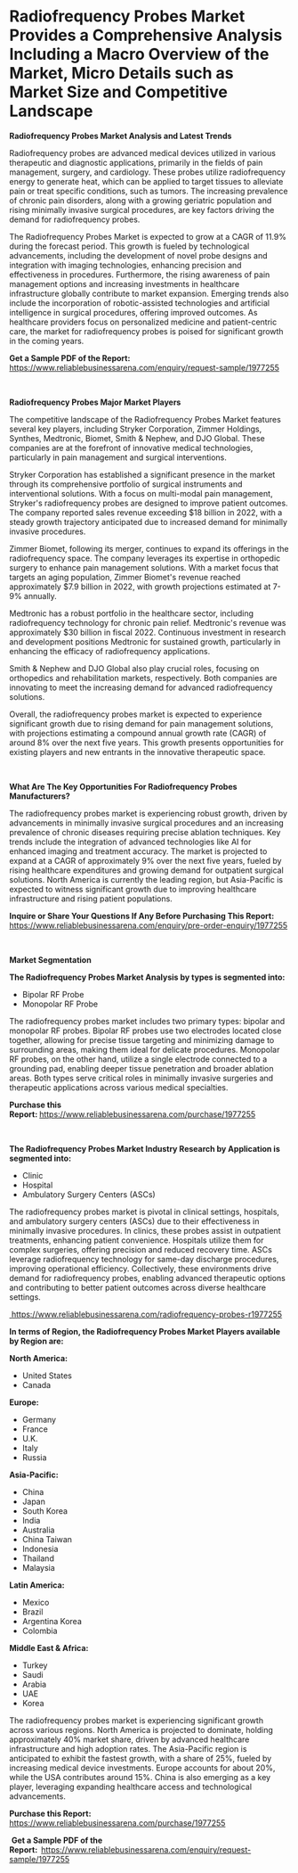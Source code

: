 <p><h1>Radiofrequency Probes Market Provides a Comprehensive Analysis Including a Macro Overview of the Market, Micro Details such as Market Size and Competitive Landscape</h1></p><p><strong>Radiofrequency Probes Market Analysis and Latest Trends</strong></p>
<p><p>Radiofrequency probes are advanced medical devices utilized in various therapeutic and diagnostic applications, primarily in the fields of pain management, surgery, and cardiology. These probes utilize radiofrequency energy to generate heat, which can be applied to target tissues to alleviate pain or treat specific conditions, such as tumors. The increasing prevalence of chronic pain disorders, along with a growing geriatric population and rising minimally invasive surgical procedures, are key factors driving the demand for radiofrequency probes.</p><p>The Radiofrequency Probes Market is expected to grow at a CAGR of 11.9% during the forecast period. This growth is fueled by technological advancements, including the development of novel probe designs and integration with imaging technologies, enhancing precision and effectiveness in procedures. Furthermore, the rising awareness of pain management options and increasing investments in healthcare infrastructure globally contribute to market expansion. Emerging trends also include the incorporation of robotic-assisted technologies and artificial intelligence in surgical procedures, offering improved outcomes. As healthcare providers focus on personalized medicine and patient-centric care, the market for radiofrequency probes is poised for significant growth in the coming years.</p></p>
<p><strong>Get a Sample PDF of the Report:&nbsp;</strong> <a href="https://www.reliablebusinessarena.com/enquiry/request-sample/1977255?utm_campaign=3121&utm_medium=2&utm_source=Github&utm_content=ia&utm_term=13042025&utm_id=radiofrequency-probes">https://www.reliablebusinessarena.com/enquiry/request-sample/1977255</a></p>
<p>&nbsp;</p>
<p><strong>Radiofrequency Probes Major Market Players</strong></p>
<p><p>The competitive landscape of the Radiofrequency Probes Market features several key players, including Stryker Corporation, Zimmer Holdings, Synthes, Medtronic, Biomet, Smith & Nephew, and DJO Global. These companies are at the forefront of innovative medical technologies, particularly in pain management and surgical interventions.</p><p>Stryker Corporation has established a significant presence in the market through its comprehensive portfolio of surgical instruments and interventional solutions. With a focus on multi-modal pain management, Stryker's radiofrequency probes are designed to improve patient outcomes. The company reported sales revenue exceeding $18 billion in 2022, with a steady growth trajectory anticipated due to increased demand for minimally invasive procedures.</p><p>Zimmer Biomet, following its merger, continues to expand its offerings in the radiofrequency space. The company leverages its expertise in orthopedic surgery to enhance pain management solutions. With a market focus that targets an aging population, Zimmer Biomet's revenue reached approximately $7.9 billion in 2022, with growth projections estimated at 7-9% annually.</p><p>Medtronic has a robust portfolio in the healthcare sector, including radiofrequency technology for chronic pain relief. Medtronic's revenue was approximately $30 billion in fiscal 2022. Continuous investment in research and development positions Medtronic for sustained growth, particularly in enhancing the efficacy of radiofrequency applications.</p><p>Smith & Nephew and DJO Global also play crucial roles, focusing on orthopedics and rehabilitation markets, respectively. Both companies are innovating to meet the increasing demand for advanced radiofrequency solutions.</p><p>Overall, the radiofrequency probes market is expected to experience significant growth due to rising demand for pain management solutions, with projections estimating a compound annual growth rate (CAGR) of around 8% over the next five years. This growth presents opportunities for existing players and new entrants in the innovative therapeutic space.</p></p>
<p>&nbsp;</p>
<p><strong>What Are The Key Opportunities For Radiofrequency Probes Manufacturers?</strong></p>
<p><p>The radiofrequency probes market is experiencing robust growth, driven by advancements in minimally invasive surgical procedures and an increasing prevalence of chronic diseases requiring precise ablation techniques. Key trends include the integration of advanced technologies like AI for enhanced imaging and treatment accuracy. The market is projected to expand at a CAGR of approximately 9% over the next five years, fueled by rising healthcare expenditures and growing demand for outpatient surgical solutions. North America is currently the leading region, but Asia-Pacific is expected to witness significant growth due to improving healthcare infrastructure and rising patient populations.</p></p>
<p><strong>Inquire or Share Your Questions If Any Before Purchasing This Report:</strong> <a href="https://www.reliablebusinessarena.com/enquiry/pre-order-enquiry/1977255?utm_campaign=3121&utm_medium=2&utm_source=Github&utm_content=ia&utm_term=13042025&utm_id=radiofrequency-probes">https://www.reliablebusinessarena.com/enquiry/pre-order-enquiry/1977255</a></p>
<p>&nbsp;</p>
<p><strong>Market Segmentation</strong></p>
<p><strong>The Radiofrequency Probes Market Analysis by types is segmented into:</strong></p>
<p><ul><li>Bipolar RF Probe</li><li>Monopolar RF Probe</li></ul></p>
<p><p>The radiofrequency probes market includes two primary types: bipolar and monopolar RF probes. Bipolar RF probes use two electrodes located close together, allowing for precise tissue targeting and minimizing damage to surrounding areas, making them ideal for delicate procedures. Monopolar RF probes, on the other hand, utilize a single electrode connected to a grounding pad, enabling deeper tissue penetration and broader ablation areas. Both types serve critical roles in minimally invasive surgeries and therapeutic applications across various medical specialties.</p></p>
<p><strong>Purchase this Report:&nbsp;</strong><a href="https://www.reliablebusinessarena.com/purchase/1977255?utm_campaign=3121&utm_medium=2&utm_source=Github&utm_content=ia&utm_term=13042025&utm_id=radiofrequency-probes">https://www.reliablebusinessarena.com/purchase/1977255</a></p>
<p>&nbsp;</p>
<p><strong>The Radiofrequency Probes Market Industry Research by Application is segmented into:</strong></p>
<p><ul><li>Clinic</li><li>Hospital</li><li>Ambulatory Surgery Centers (ASCs)</li></ul></p>
<p><p>The radiofrequency probes market is pivotal in clinical settings, hospitals, and ambulatory surgery centers (ASCs) due to their effectiveness in minimally invasive procedures. In clinics, these probes assist in outpatient treatments, enhancing patient convenience. Hospitals utilize them for complex surgeries, offering precision and reduced recovery time. ASCs leverage radiofrequency technology for same-day discharge procedures, improving operational efficiency. Collectively, these environments drive demand for radiofrequency probes, enabling advanced therapeutic options and contributing to better patient outcomes across diverse healthcare settings.</p></p>
<p><a href="https://www.reliablebusinessarena.com/radiofrequency-probes-r1977255?utm_campaign=3121&utm_medium=2&utm_source=Github&utm_content=ia&utm_term=13042025&utm_id=radiofrequency-probes">&nbsp;https://www.reliablebusinessarena.com/radiofrequency-probes-r1977255</a></p>
<p><strong>In terms of Region, the Radiofrequency Probes Market Players available by Region are:</strong></p>
<p>
    <p> <strong> North America: </strong>
        <ul>
            <li>United States</li>
            <li>Canada</li>
        </ul>
        </p> 
    <p> <strong> Europe: </strong>
        <ul>
            <li>Germany</li>
            <li>France</li>
            <li>U.K.</li>
            <li>Italy</li>
            <li>Russia</li>
        </ul>
        </p> 
    <p> <strong> Asia-Pacific: </strong>
        <ul>
            <li>China</li>
            <li>Japan</li>
            <li>South Korea</li>
            <li>India</li>
            <li>Australia</li>
            <li>China Taiwan</li>
            <li>Indonesia</li>
            <li>Thailand</li>
            <li>Malaysia</li>
        </ul>
        </p> 
    <p> <strong> Latin America: </strong>
        <ul>
            <li>Mexico</li>
            <li>Brazil</li>
            <li>Argentina Korea</li>
            <li>Colombia</li>
        </ul>
        </p> 
    <p> <strong> Middle East & Africa: </strong>
        <ul>
            <li>Turkey</li>
            <li>Saudi</li>
            <li>Arabia</li>
            <li>UAE</li>
            <li>Korea</li>
        </ul>
    </p>
    </p>
<p><p>The radiofrequency probes market is experiencing significant growth across various regions. North America is projected to dominate, holding approximately 40% market share, driven by advanced healthcare infrastructure and high adoption rates. The Asia-Pacific region is anticipated to exhibit the fastest growth, with a share of 25%, fueled by increasing medical device investments. Europe accounts for about 20%, while the USA contributes around 15%. China is also emerging as a key player, leveraging expanding healthcare access and technological advancements.</p></p>
<p><strong>Purchase this Report: </strong><a href="https://www.reliablebusinessarena.com/purchase/1977255?utm_campaign=3121&utm_medium=2&utm_source=Github&utm_content=ia&utm_term=13042025&utm_id=radiofrequency-probes">https://www.reliablebusinessarena.com/purchase/1977255</a></p>
<p>&nbsp;<strong>Get a Sample PDF of the Report:&nbsp;&nbsp;</strong><a href="https://www.reliablebusinessarena.com/enquiry/request-sample/1977255?utm_campaign=3121&utm_medium=2&utm_source=Github&utm_content=ia&utm_term=13042025&utm_id=radiofrequency-probes">https://www.reliablebusinessarena.com/enquiry/request-sample/1977255</a></p>
<p><strong></strong></p>
<p><p></p><p></p><p></p></p>